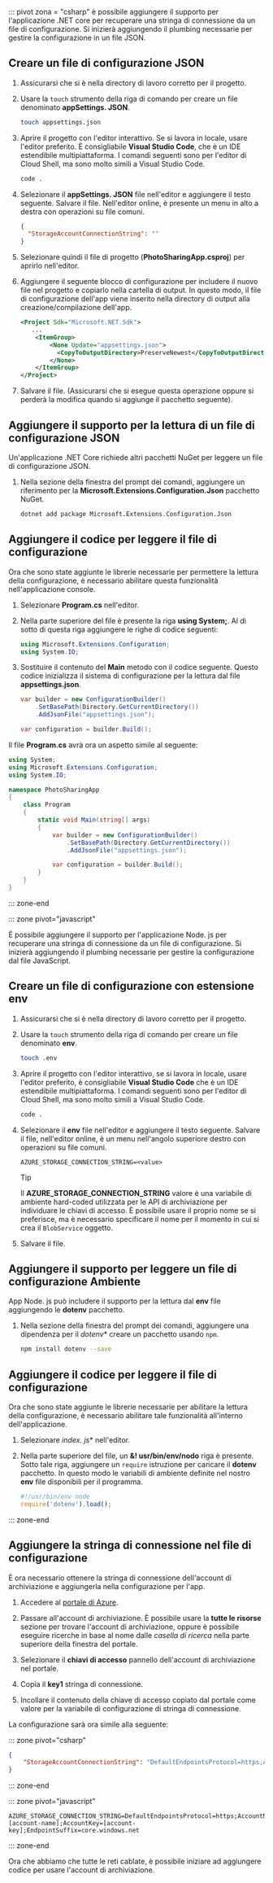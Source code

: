 ::: pivot zona = "csharp" è possibile aggiungere il supporto per l'applicazione .NET core per recuperare una stringa di connessione da un file di configurazione. Si inizierà aggiungendo il plumbing necessarie per gestire la configurazione in un file JSON.

## <a name="create-a-json-configuration-file"></a>Creare un file di configurazione JSON

1. Assicurarsi che si è nella directory di lavoro corretto per il progetto.

1. Usare la `touch` strumento della riga di comando per creare un file denominato **appSettings. JSON**.

    ```bash
    touch appsettings.json
    ```

1. Aprire il progetto con l'editor interattivo. Se si lavora in locale, usare l'editor preferito. È consigliabile **Visual Studio Code**, che è un IDE estendibile multipiattaforma. I comandi seguenti sono per l'editor di Cloud Shell, ma sono molto simili a Visual Studio Code.

    ```bash
    code .
    ```

1. Selezionare il **appSettings. JSON** file nell'editor e aggiungere il testo seguente. Salvare il file. Nell'editor online, è presente un menu in alto a destra con operazioni su file comuni.

    ```json
    {
      "StorageAccountConnectionString": ""
    }
    ```

1. Selezionare quindi il file di progetto (**PhotoSharingApp.csproj**) per aprirlo nell'editor.

1. Aggiungere il seguente blocco di configurazione per includere il nuovo file nel progetto e copiarlo nella cartella di output. In questo modo, il file di configurazione dell'app viene inserito nella directory di output alla creazione/compilazione dell'app.

    ```xml
    <Project Sdk="Microsoft.NET.Sdk">
       ...
        <ItemGroup>
            <None Update="appsettings.json">
              <CopyToOutputDirectory>PreserveNewest</CopyToOutputDirectory>
            </None>
        </ItemGroup>
    </Project>
    ```

1. Salvare il file. (Assicurarsi che si esegue questa operazione oppure si perderà la modifica quando si aggiunge il pacchetto seguente).

## <a name="add-support-to-read-a-json-configuration-file"></a>Aggiungere il supporto per la lettura di un file di configurazione JSON

Un'applicazione .NET Core richiede altri pacchetti NuGet per leggere un file di configurazione JSON.

1. Nella sezione della finestra del prompt dei comandi, aggiungere un riferimento per la **Microsoft.Extensions.Configuration.Json** pacchetto NuGet.

    ```bash
    dotnet add package Microsoft.Extensions.Configuration.Json
    ```

## <a name="add-code-to-read-the-configuration-file"></a>Aggiungere il codice per leggere il file di configurazione

Ora che sono state aggiunte le librerie necessarie per permettere la lettura della configurazione, è necessario abilitare questa funzionalità nell'applicazione console.

1. Selezionare **Program.cs** nell'editor.

1. Nella parte superiore del file è presente la riga **using System;**. Al di sotto di questa riga aggiungere le righe di codice seguenti:

    ```csharp
    using Microsoft.Extensions.Configuration;
    using System.IO;
    ```

1. Sostituire il contenuto del **Main** metodo con il codice seguente. Questo codice inizializza il sistema di configurazione per la lettura dal file **appsettings.json**.

    ```csharp
    var builder = new ConfigurationBuilder()
        .SetBasePath(Directory.GetCurrentDirectory())
        .AddJsonFile("appsettings.json");

    var configuration = builder.Build();
    ```

Il file **Program.cs** avrà ora un aspetto simile al seguente:

```csharp
using System;
using Microsoft.Extensions.Configuration;
using System.IO;

namespace PhotoSharingApp
{
    class Program
    {
        static void Main(string[] args)
        {
            var builder = new ConfigurationBuilder()
                .SetBasePath(Directory.GetCurrentDirectory())
                .AddJsonFile("appsettings.json");

            var configuration = builder.Build();            
        }
    }
}
```

::: zone-end

::: zone pivot="javascript"

È possibile aggiungere il supporto per l'applicazione Node. js per recuperare una stringa di connessione da un file di configurazione. Si inizierà aggiungendo il plumbing necessarie per gestire la configurazione dal file JavaScript.

## <a name="create-a-env-configuration-file"></a>Creare un file di configurazione con estensione env

1. Assicurarsi che si è nella directory di lavoro corretto per il progetto.

1. Usare la `touch` strumento della riga di comando per creare un file denominato **env**.

    ```bash
    touch .env
    ```

1. Aprire il progetto con l'editor interattivo, se si lavora in locale, usare l'editor preferito, è consigliabile **Visual Studio Code** che è un IDE estendibile multipiattaforma. I comandi seguenti sono per l'editor di Cloud Shell, ma sono molto simili a Visual Studio Code.
    
    ```bash
    code .
    ```

1. Selezionare il **env** file nell'editor e aggiungere il testo seguente. Salvare il file, nell'editor online, è un menu nell'angolo superiore destro con operazioni su file comuni.

    ```
    AZURE_STORAGE_CONNECTION_STRING=<value>
    ```

    > [!TIP]
    > Il **AZURE_STORAGE_CONNECTION_STRING** valore è una variabile di ambiente hard-coded utilizzata per le API di archiviazione per individuare le chiavi di accesso. È possibile usare il proprio nome se si preferisce, ma è necessario specificare il nome per il momento in cui si crea il `BlobService` oggetto.

1. Salvare il file.

## <a name="add-support-to-read-an-environment-configuration-file"></a>Aggiungere il supporto per leggere un file di configurazione Ambiente

App Node. js può includere il supporto per la lettura dal **env** file aggiungendo le **dotenv** pacchetto.

1. Nella sezione della finestra del prompt dei comandi, aggiungere una dipendenza per il *dotenv** creare un pacchetto usando `npm`.

    ```bash
    npm install dotenv --save
    ```

## <a name="add-code-to-read-the-configuration-file"></a>Aggiungere il codice per leggere il file di configurazione

Ora che sono state aggiunte le librerie necessarie per abilitare la lettura della configurazione, è necessario abilitare tale funzionalità all'interno dell'applicazione.

1. Selezionare *index. js** nell'editor.

1. Nella parte superiore del file, un **&! usr/bin/env/nodo** riga è presente. Sotto tale riga, aggiungere un `require` istruzione per caricare il **dotenv** pacchetto. In questo modo le variabili di ambiente definite nel nostro **env** file disponibili per il programma.

    ```javascript
    #!/usr/bin/env node
    require('dotenv').load();

    ```
::: zone-end

## <a name="add-the-connection-string-to-the-configuration-file"></a>Aggiungere la stringa di connessione nel file di configurazione

È ora necessario ottenere la stringa di connessione dell'account di archiviazione e aggiungerla nella configurazione per l'app.

1. Accedere al [portale di Azure](https://portal.azure.com/?azure-portal=true).

1. Passare all'account di archiviazione. È possibile usare la **tutte le risorse** sezione per trovare l'account di archiviazione, oppure è possibile eseguire ricerche in base al nome dalle _casella di ricerca_ nella parte superiore della finestra del portale.

1. Selezionare il **chiavi di accesso** pannello dell'account di archiviazione nel portale.

1. Copia il **key1** stringa di connessione.

1. Incollare il contenuto della chiave di accesso copiato dal portale come valore per la variabile di configurazione di stringa di connessione.

La configurazione sarà ora simile alla seguente:

::: zone pivot="csharp"
```json
{
    "StorageAccountConnectionString": "DefaultEndpointsProtocol=https;AccountName=[account-name];AccountKey=[account-key];EndpointSuffix=core.windows.net"
}
```
::: zone-end

::: zone pivot="javascript"
```
AZURE_STORAGE_CONNECTION_STRING=DefaultEndpointsProtocol=https;AccountName=[account-name];AccountKey=[account-key];EndpointSuffix=core.windows.net
```
::: zone-end

Ora che abbiamo che tutte le reti cablate, è possibile iniziare ad aggiungere codice per usare l'account di archiviazione.